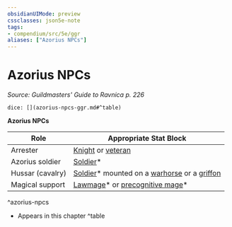```yaml
---
obsidianUIMode: preview
cssclasses: json5e-note
tags:
- compendium/src/5e/ggr
aliases: ["Azorius NPCs"]
---
```

# Azorius NPCs
*Source: Guildmasters' Guide to Ravnica p. 226* 

`dice: [](azorius-npcs-ggr.md#^table)`

**Azorius NPCs**

| Role | Appropriate Stat Block |
|------|------------------------|
| Arrester | [Knight](/compendium/bestiary/humanoid/knight.md) or [veteran](/compendium/bestiary/humanoid/veteran.md) |
| Azorius soldier | [Soldier](/compendium/bestiary/humanoid/soldier-ggr.md)* |
| Hussar (cavalry) | [Soldier](/compendium/bestiary/humanoid/soldier-ggr.md)* mounted on a [warhorse](/compendium/bestiary/beast/warhorse.md) or a [griffon](/compendium/bestiary/monstrosity/griffon.md) |
| Magical support | [Lawmage](/compendium/bestiary/humanoid/lawmage-ggr.md)* or [precognitive mage](/compendium/bestiary/humanoid/precognitive-mage-ggr.md)* |
^azorius-npcs

* Appears in this chapter
^table